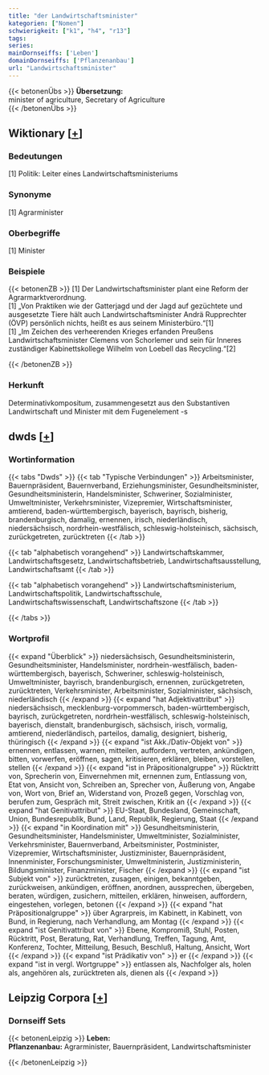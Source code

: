 ```yaml
---
title: "der Landwirtschaftsminister"
kategorien: ["Nomen"]
schwierigkeit: ["k1", "h4", "r13"]
tags:
series:
mainDornseiffs: ['Leben']
domainDornseiffs: ['Pflanzenanbau']
url: "Landwirtschaftsminister"
---
```


{{< betonenÜbs >}}
**Übersetzung:**  
minister of agriculture, Secretary of Agriculture  
{{< /betonenÜbs >}}

## Wiktionary [[+](https://de.wiktionary.org/wiki/Landwirtschaftsminister)]

### Bedeutungen
[1] Politik: Leiter eines Landwirtschaftsministeriums  

### Synonyme
[1] Agrarminister  

### Oberbegriffe
[1] Minister  

### Beispiele
{{< betonenZB >}}
[1] Der Landwirtschaftsminister plant eine Reform der Agrarmarktverordnung.  
[1] „Von Praktiken wie der Gatterjagd und der Jagd auf gezüchtete und ausgesetzte Tiere hält auch Landwirtschaftsminister Andrä Rupprechter (ÖVP) persönlich nichts, heißt es aus seinem Ministerbüro.“[1]  
[1] „Im Zeichen des verheerenden Krieges erfanden Preußens Landwirtschaftsminister Clemens von Schorlemer und sein für Inneres zuständiger Kabinettskollege Wilhelm von Loebell das Recycling.“[2]  

{{< /betonenZB >}}
### Herkunft
Determinativkompositum, zusammengesetzt aus den Substantiven Landwirtschaft und Minister mit dem Fugenelement -s  



## dwds [[+](https://www.dwds.de/wb/Landwirtschaftsminister)]

### Wortinformation
{{< tabs "Dwds" >}}
{{< tab "Typische Verbindungen" >}}
Arbeitsminister, Bauernpräsident, Bauernverband, Erziehungsminister, Gesundheitsminister, Gesundheitsministerin, Handelsminister, Schweriner, Sozialminister, Umweltminister, Verkehrsminister, Vizepremier, Wirtschaftsminister, amtierend, baden-württembergisch, bayerisch, bayrisch, bisherig, brandenburgisch, damalig, ernennen, irisch, niederländisch, niedersächsisch, nordrhein-westfälisch, schleswig-holsteinisch, sächsisch, zurückgetreten, zurücktreten
{{< /tab >}}

{{< tab "alphabetisch vorangehend" >}}
Landwirtschaftskammer, Landwirtschaftsgesetz, Landwirtschaftsbetrieb, Landwirtschaftsausstellung, Landwirtschaftsamt
{{< /tab >}}

{{< tab "alphabetisch vorangehend" >}}
Landwirtschaftsministerium, Landwirtschaftspolitik, Landwirtschaftsschule, Landwirtschaftswissenschaft, Landwirtschaftszone
{{< /tab >}}

{{< /tabs >}}

### Wortprofil
{{< expand "Überblick" >}} niedersächsisch, Gesundheitsministerin, Gesundheitsminister, Handelsminister, nordrhein-westfälisch, baden-württembergisch, bayerisch, Schweriner, schleswig-holsteinisch, Umweltminister, bayrisch, brandenburgisch, ernennen, zurückgetreten, zurücktreten, Verkehrsminister, Arbeitsminister, Sozialminister, sächsisch, niederländisch {{< /expand >}}
{{< expand "hat Adjektivattribut" >}} niedersächsisch, mecklenburg-vorpommersch, baden-württembergisch, bayrisch, zurückgetreten, nordrhein-westfälisch, schleswig-holsteinisch, bayerisch, dienstalt, brandenburgisch, sächsisch, irisch, vormalig, amtierend, niederländisch, parteilos, damalig, designiert, bisherig, thüringisch {{< /expand >}}
{{< expand "ist Akk./Dativ-Objekt von" >}} ernennen, entlassen, warnen, mitteilen, auffordern, vertreten, ankündigen, bitten, vorwerfen, eröffnen, sagen, kritisieren, erklären, bleiben, vorstellen, stellen {{< /expand >}}
{{< expand "ist in Präpositionalgruppe" >}} Rücktritt von, Sprecherin von, Einvernehmen mit, ernennen zum, Entlassung von, Etat von, Ansicht von, Schreiben an, Sprecher von, Äußerung von, Angabe von, Wort von, Brief an, Widerstand von, Prozeß gegen, Vorschlag von, berufen zum, Gespräch mit, Streit zwischen, Kritik an {{< /expand >}}
{{< expand "hat Genitivattribut" >}} EU-Staat, Bundesland, Gemeinschaft, Union, Bundesrepublik, Bund, Land, Republik, Regierung, Staat {{< /expand >}}
{{< expand "in Koordination mit" >}} Gesundheitsministerin, Gesundheitsminister, Handelsminister, Umweltminister, Sozialminister, Verkehrsminister, Bauernverband, Arbeitsminister, Postminister, Vizepremier, Wirtschaftsminister, Justizminister, Bauernpräsident, Innenminister, Forschungsminister, Umweltministerin, Justizministerin, Bildungsminister, Finanzminister, Fischer {{< /expand >}}
{{< expand "ist Subjekt von" >}} zurücktreten, zusagen, einigen, bekanntgeben, zurückweisen, ankündigen, eröffnen, anordnen, aussprechen, übergeben, beraten, würdigen, zusichern, mitteilen, erklären, hinweisen, auffordern, eingestehen, vorlegen, betonen {{< /expand >}}
{{< expand "hat Präpositionalgruppe" >}} über Agrarpreis, im Kabinett, in Kabinett, von Bund, in Regierung, nach Verhandlung, am Montag {{< /expand >}}
{{< expand "ist Genitivattribut von" >}} Ebene, Kompromiß, Stuhl, Posten, Rücktritt, Post, Beratung, Rat, Verhandlung, Treffen, Tagung, Amt, Konferenz, Tochter, Mitteilung, Besuch, Beschluß, Haltung, Ansicht, Wort {{< /expand >}}
{{< expand "ist Prädikativ von" >}} er {{< /expand >}}
{{< expand "ist in vergl. Wortgruppe" >}} entlassen als, Nachfolger als, holen als, angehören als, zurücktreten als, dienen als {{< /expand >}}

## Leipzig Corpora [[+](https://corpora.uni-leipzig.de/en/res?word=Landwirtschaftsminister&corpusId=deu_newscrawl-public_2018)]

### Dornseiff Sets
{{< betonenLeipzig >}}
**Leben:**  
**Pflanzenanbau:** Agrarminister, Bauernpräsident, Landwirtschaftsminister  

{{< /betonenLeipzig >}}
